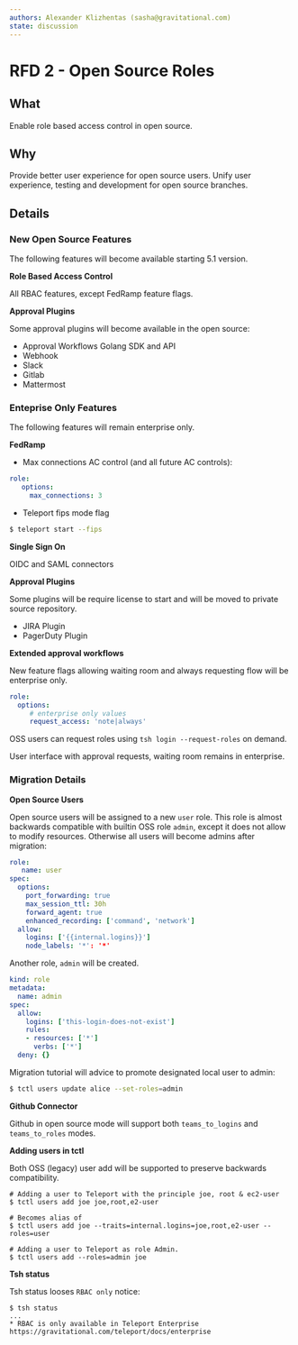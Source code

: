 ```yaml
---
authors: Alexander Klizhentas (sasha@gravitational.com)
state: discussion
---
```


# RFD 2 - Open Source Roles

## What

Enable role based access control in open source.

## Why

Provide better user experience for open source users.
Unify user experience, testing and development for open source branches.

## Details

### New Open Source Features

The following features will become available starting 5.1 version.

**Role Based Access Control**

All RBAC features, except FedRamp feature flags.

**Approval Plugins**

Some approval plugins will become available in the open source:

* Approval Workflows Golang SDK and API
* Webhook
* Slack
* Gitlab
* Mattermost

### Enteprise Only Features

The following features will remain enterprise only.

**FedRamp**

* Max connections AC control (and all future AC controls):

```yaml
role:
   options:
     max_connections: 3
```

* Teleport fips mode flag

```bash
$ teleport start --fips
```

**Single Sign On**

OIDC and SAML connectors

**Approval Plugins**

Some plugins will be require license to start
and will be moved to private source repository.

* JIRA Plugin
* PagerDuty Plugin

**Extended approval workflows**

New feature flags allowing waiting room and always requesting flow
will be enterprise only. 

```yaml
role:
  options:
     # enterprise only values
     request_access: 'note|always'
```

OSS users can request roles using `tsh login --request-roles` on demand.

User interface with approval requests, waiting room remains in enterprise.

### Migration Details

**Open Source Users**

Open source users will be assigned to a new `user` role. This role
is almost backwards compatible with builtin OSS role `admin`,
except it does not allow to modify resources. Otherwise all users
will become admins after migration:

```yaml
role:
   name: user
spec:
  options:
    port_forwarding: true
    max_session_ttl: 30h
    forward_agent: true
    enhanced_recording: ['command', 'network']
  allow:
    logins: ['{{internal.logins}}']
    node_labels: '*': '*'
```

Another role, `admin` will be created.

```yaml
kind: role
metadata:
  name: admin
spec:
  allow:
    logins: ['this-login-does-not-exist']
    rules:
    - resources: ['*']
      verbs: ['*']
  deny: {}
```

Migration tutorial will advice to promote designated local user
to admin:

```bash
$ tctl users update alice --set-roles=admin
```

**Github Connector**

Github in open source mode will support both `teams_to_logins`
and `teams_to_roles` modes.

**Adding users in tctl**

Both OSS (legacy) user add will be supported to preserve backwards
compatibility.

```
# Adding a user to Teleport with the principle joe, root & ec2-user
$ tctl users add joe joe,root,e2-user

# Becomes alias of
$ tctl users add joe --traits=internal.logins=joe,root,e2-user --roles=user

# Adding a user to Teleport as role Admin.
$ tctl users add --roles=admin joe
```

**Tsh status**

Tsh status looses `RBAC only` notice:

```
$ tsh status
...
* RBAC is only available in Teleport Enterprise
https://gravitational.com/teleport/docs/enterprise
```
